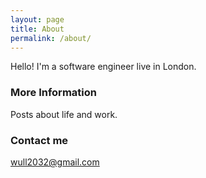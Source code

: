 ```yaml
---
layout: page
title: About
permalink: /about/
---
```


Hello! 
I'm a software engineer live in London. 

### More Information

Posts about life and work.

### Contact me

[wull2032@gmail.com](mailto:email@domain.com)